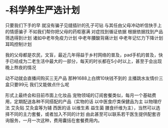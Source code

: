 # -科学养生严选计划 


只要我们下手的早 就没有骗子见缝插针的孔子可钻 与其任由父母冲动听信快手上的情感骗子 不如我们帮你把父母的药柜塞满 对症找到循证依据 根据依据找到产品 筛选得到计划 诸如中老年免疫力计划 中老年腰酸背痛计划  中老年记忆力下降计划 耳鸣控制计划 


我的父母都是农民，文盲，最近几年得益于乡村网络的普及，pad手机的普及，快手已经成为二老生活中最大的一部分，每天的时长都在5小时以上，甚至于会出现晚上熬夜的情况


动不动就会直播间购买三无产品 那种1688上白牌10块钱不到的 主播跳水友情价三盒只要99元 
我们又能做点什么呢


形式上最终会和目前市面上化妆品 宠物领域的订阅套餐类似，每月一个基础费用，定期配送各种不同搭配的产品（实物的话 以中医食疗类保健品为主 以物理疗法 艾灸贴 艾灸盒等为辅 西医的话 以维生素 益生菌 膳食纤维为主），当然可以选择不同的主力套餐，或者加入不同的计划
由此甚至可以联系若干医生提供配套咨询服务，一月一次这种，费用囊括在套餐费用内。

